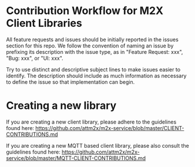 # Contribution Workflow for M2X Client Libraries

All feature requests and issues should be initially reported in the issues section for this repo. We follow the convention of naming an issue by prefixing its description with the issue type, as in "Feature Request: xxx", "Bug: xxx", or "UI: xxx".

Try to use distinct and descriptive subject lines to make issues easier to identify. The description should include as much information as necessary to define the issue so that implementation can begin.


# Creating a new library

If you are creating a new client library, please adhere to the guidelines found here: https://github.com/attm2x/m2x-service/blob/master/CLIENT-CONTRIBUTIONS.md

If you are creating a new MQTT based client library, please also consult the guidelines found here:
https://github.com/attm2x/m2x-service/blob/master/MQTT-CLIENT-CONTRIBUTIONS.md
